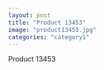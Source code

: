 ```yaml
---
layout: post
title: "Product 13453"
image: "product13453.jpg"
categories: "category1"
---
```

Product 13453
